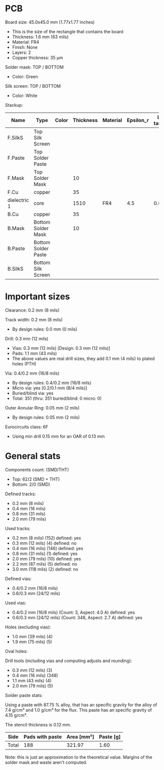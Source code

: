 # PCB

Board size: 45.0x45.0 mm (1.77x1.77 inches)

- This is the size of the rectangle that contains the board
- Thickness: 1.6 mm (63 mils)
- Material: FR4
- Finish: None
- Layers: 2
- Copper thickness: 35 µm

Solder mask: TOP / BOTTOM

- Color: Green

Silk screen: TOP / BOTTOM

- Color: White


Stackup:

| Name                 | Type                 | Color            | Thickness | Material        | Epsilon_r | Loss tangent |
|----------------------|----------------------|------------------|-----------|-----------------|-----------|--------------|
| F.SilkS              | Top Silk Screen      |                  |           |                 |           |              |
| F.Paste              | Top Solder Paste     |                  |           |                 |           |              |
| F.Mask               | Top Solder Mask      |                  |        10 |                 |           |              |
| F.Cu                 | copper               |                  |        35 |                 |           |              |
| dielectric 1         | core                 |                  |      1510 | FR4             |       4.5 |        0.020 |
| B.Cu                 | copper               |                  |        35 |                 |           |              |
| B.Mask               | Bottom Solder Mask   |                  |        10 |                 |           |              |
| B.Paste              | Bottom Solder Paste  |                  |           |                 |           |              |
| B.SilkS              | Bottom Silk Screen   |                  |           |                 |           |              |

# Important sizes

Clearance: 0.2 mm (8 mils)

Track width: 0.2 mm (8 mils)

- By design rules: 0.0 mm (0 mils)

Drill: 0.3 mm (12 mils)

- Vias: 0.3 mm (12 mils) [Design: 0.3 mm (12 mils)]
- Pads: 1.1 mm (43 mils)
- The above values are real drill sizes, they add 0.1 mm (4 mils) to plated holes (PTH)

Via: 0.4/0.2 mm (16/8 mils)

- By design rules: 0.4/0.2 mm (16/8 mils)
- Micro via: yes [0.2/0.1 mm (8/4 mils)]
- Buried/blind via: yes
- Total: 351 (thru: 351 buried/blind: 0 micro: 0)

Outer Annular Ring: 0.05 mm (2 mils)

- By design rules: 0.05 mm (2 mils)

Eurocircuits class: 6F
- Using min drill 0.15 mm for an OAR of 0.13 mm


# General stats

Components count: (SMD/THT)

- Top: 62/2 (SMD + THT)
- Bottom: 2/0 (SMD)

Defined tracks:

- 0.2 mm (8 mils)
- 0.4 mm (16 mils)
- 0.8 mm (31 mils)
- 2.0 mm (79 mils)

Used tracks:

- 0.2 mm (8 mils) (152) defined: yes
- 0.3 mm (12 mils) (4) defined: no
- 0.4 mm (16 mils) (146) defined: yes
- 0.8 mm (31 mils) (1) defined: yes
- 2.0 mm (79 mils) (10) defined: yes
- 2.2 mm (87 mils) (5) defined: no
- 3.0 mm (118 mils) (2) defined: no

Defined vias:

- 0.4/0.2 mm (16/8 mils)
- 0.6/0.3 mm (24/12 mils)

Used vias:

- 0.4/0.2 mm (16/8 mils) (Count: 3, Aspect: 4.0 A) defined: yes
- 0.6/0.3 mm (24/12 mils) (Count: 348, Aspect: 2.7 A) defined: yes

Holes (excluding vias):

- 1.0 mm (39 mils) (4)
- 1.9 mm (75 mils) (5)

Oval holes:


Drill tools (including vias and computing adjusts and rounding):

- 0.3 mm (12 mils) (3)
- 0.4 mm (16 mils) (348)
- 1.1 mm (43 mils) (4)
- 2.0 mm (79 mils) (5)

Solder paste stats:

Using a paste with 87.75 % alloy, that has an specific gravity for the alloy of 7.4 g/cm³
and 1.0 g/cm³ for the flux. This paste has an specific gravity of  4.15 g/cm³.

The stencil thickness is  0.12 mm.

| Side   | Pads with paste | Area [mm²] | Paste [g] |
|--------|-----------------|------------|-----------|
| Total  |             188 |     321.97 |      1.60 |

Note: this is just an approximation to the theoretical value. Margins of the solder mask and waste aren't computed.



